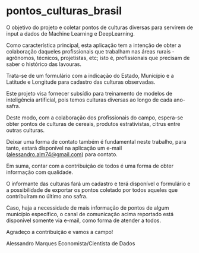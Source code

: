 # pontos_culturas_brasil

O objetivo do projeto e coletar pontos de culturas diversas para servirem de input a dados de Machine Learning e DeepLearning.

Como característica principal, esta aplicação tem a intenção de obter a colaboração daqueles profissionais que trabalham nas áreas rurais - agrônomos, técnicos, projetistas, etc; isto é, profissionais que precisam de saber o histórico das lavouras.

Trata-se de um formulário com a indicação do Estado, Município e a Latitude e Longitude para cadastro das culturas observadas.

Este projeto visa fornecer subsídio para treinamento de modelos de inteligência artificial, pois temos culturas diversas ao longo de cada ano-safra.

Deste modo, com a colaboração dos profissionais do campo, espera-se obter pontos de culturas de cereais, produtos estrativistas, citrus entre outras culturas.

Deixar uma forma de contato também é fundamental neste trabalho, para tanto, estará disponível na aplicação um e-mail (alessandro.alm74@gmail.com) para contato.

Em suma, contar com a contribuição de todos é uma forma de obter informação com qualidade.

O informante das culturas fará um cadastro e terá disponível o formulário e a possibilidade de exportar os pontos coletado por todos aqueles que contribuíram no último ano safra.

Caso, haja a necessidade de mais informação de pontos de algum município específico, o canal de comunicação acima reportado está disponível somente via e-mail, como forma de atender a todos.

Agradeço a contribuição e vamos a campo!

Alessandro Marques
Economista/Cientista de Dados
